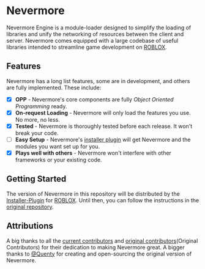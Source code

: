 # Nevermore

Nevermore Engine is a module-loader designed to simplify the loading of libraries and unify the networking of resources between the client and server. Nevermore comes equipped with a large codebase of useful libraries intended to streamline game development on [ROBLOX].

## Features

Nevermore has a long list features, some are in development, and others are fully implemented. These include:

- [x] **OPP** - Nevermore's core components are fully *Object Oriented Programming* ready.
- [x] **On-request Loading** - Nevermore will only load the features you use. No more, no less.
- [x] **Tested** - Nevermore is thoroughly tested before each release. It won't break your code.
- [ ] **Easy Setup** - Nevermore's [installer plugin](Installer-Plugin) will get Nevermore and the modules you want set up for you.
- [x] **Plays well with others** - Nevermore won't interfere with other frameworks or your existing code.

## Getting Started

The version of Nevermore in this repository will be distributed by the [Installer-Plugin] for [ROBLOX]. Until then, you can follow the instructions in the [original repository](Quenty/Nevermore).

## Attributions

A big thanks to all the [current contributors](Contributors) and [original contributors](Original Contributors) for their dedication to making Nevermore great. A bigger thanks to [@Quenty](Quenty) for creating and open-sourcing the original version of Nevermore.

[ROBLOX]: http://roblox.com
[Quenty]: https://github.com/Quenty
[Nevermore]: #
[Contributors]: https://github.com/NevermoreEngine/Nevermore/graphs/contributors
[Quenty/Nevermore]: https://github.com/Quenty/NevermoreEngine
[Installer-Plugin]: https://github.com/NevermoreEngine/Installation-Plugin
[Original Contributors]: https://github.com/Quenty/NevermoreEngine/graphs/contributors
